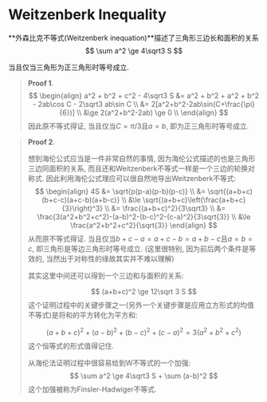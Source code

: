 # Weitzenberk Inequality

**外森比克不等式(Weitzenberk inequation)**描述了三角形三边长和面积的关系
$$
\sum a^2 \ge 4\sqrt3 S
$$

当且仅当三角形为正三角形时等号成立.

> **Proof 1**.
> $$
> \begin{align}
> a^2 + b^2 + c^2 - 4\sqrt3 S
> &= a^2 + b^2 + a^2 + b^2 - 2ab\cos C - 2\sqrt3 ab\sin C \\
> &= 2[a^2+b^2-2ab\sin(C+\frac{\pi}{6})] \\
> &\ge 2(a^2+b^2-2ab) \ge 0 \\
> \end{align}
> $$
> 因此原不等式得证, 当且仅当$C=\pi/3$且$a=b$, 即为正三角形时等号成立. 
>

> **Proof 2**.
>
> 想到海伦公式应当是一件非常自然的事情, 因为海伦公式描述的也是三角形三边同面积的关系, 而且还和Weitzenberk不等式一样是一个三边的轮换对称式. 因此利用海伦公式理应可以很自然地导出Weitzenberk不等式:
> $$
> \begin{align}
> 4S
> &= \sqrt{p(p-a)(p-b)(p-c)} \\
> &= \sqrt{(a+b+c)(b+c-c)(a+c-b)(a+b-c)} \\
> &\le \sqrt{(a+b+c)\left(\frac{a+b+c}{3}\right)^3} \\
> &= \frac{(a+b+c)^2}{3\sqrt3} \\
> &= \frac{3(a^2+b^2+c^2)-(a-b)^2-(b-c)^2-(c-a)^2}{3\sqrt{3}} \\
> &\le \frac{a^2+b^2+c^2}{\sqrt{3}}
> \end{align}
> $$
> 从而原不等式得证. 当且仅当$b+c-a=a+c-b=a+b-c$且$a=b=c$, 即三角形是等边三角形时等号成立. (这里很特别, 因为前后两个条件是等效的, 当然出于对称性的缘故其实并不难以理解)
>
> 其实这里中间还可以得到一个三边和与面积的关系: 
>
> $$
> (a+b+c)^2 \ge 12\sqrt 3 S
> $$
> 这个证明过程中的关键步骤之一(另外一个关键步骤是应用立方形式的均值不等式)是将和的平方转化为平方和: 
>
> $$
> (a+b+c)^2 + (a-b)^2 + (b-c)^2 + (c-a)^2 = 3(a^2+b^2+c^2)
> $$
> 这个恒等式的形式值得记住. 
>
> 从海伦法证明过程中很容易给到W不等式的一个加强:
> $$
> \sum a^2 \ge 4\sqrt3 S + \sum (a-b)^2
> $$
> 这个加强被称为Finsler-Hadwiger不等式.


